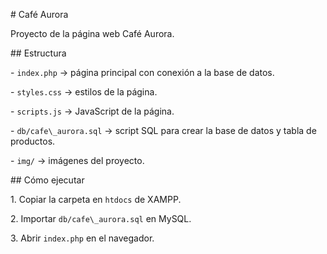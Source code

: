 \# Café Aurora



Proyecto de la página web Café Aurora.



\## Estructura



\- `index.php` → página principal con conexión a la base de datos.

\- `styles.css` → estilos de la página.

\- `scripts.js` → JavaScript de la página.

\- `db/cafe\_aurora.sql` → script SQL para crear la base de datos y tabla de productos.

\- `img/` → imágenes del proyecto.



\## Cómo ejecutar



1\. Copiar la carpeta en `htdocs` de XAMPP.

2\. Importar `db/cafe\_aurora.sql` en MySQL.

3\. Abrir `index.php` en el navegador.



